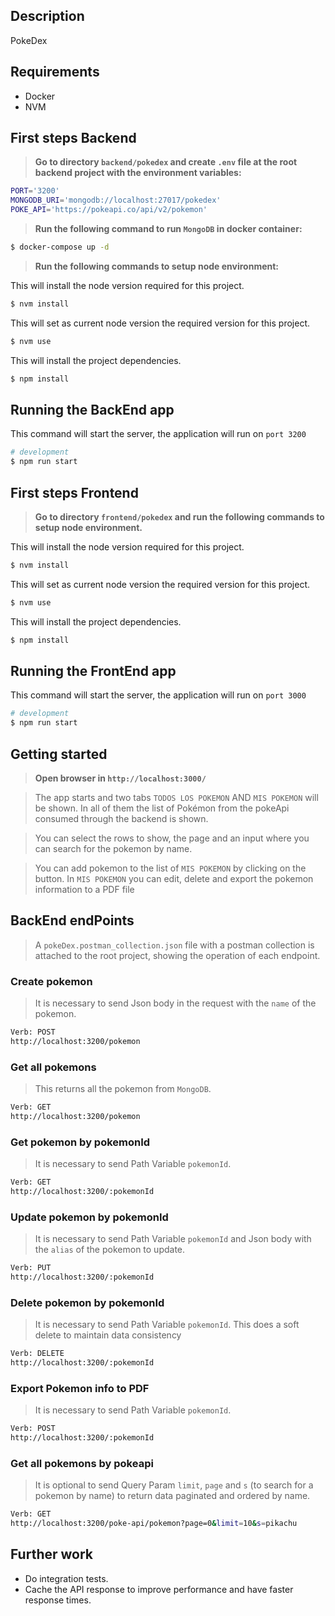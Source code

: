 ## Description
PokeDex
## Requirements
* Docker
* NVM

## First steps Backend
> **Go to directory `backend/pokedex` and create `.env` file at the root backend project with the environment variables:**

```sh
PORT='3200'
MONGODB_URI='mongodb://localhost:27017/pokedex'
POKE_API='https://pokeapi.co/api/v2/pokemon'

```
> **Run the following command to run `MongoDB` in docker container:**
```bash
$ docker-compose up -d
```
> **Run the following commands to setup node environment:**

This will install the node version required for this project.
```bash
$ nvm install 
```

This will set as current node version the required version for this project.
```bash
$ nvm use 
```

This will install the project dependencies.
```bash
$ npm install
```
## Running the BackEnd app
This command will start the server, the application will run on `port 3200`

```bash
# development
$ npm run start
```

## First steps Frontend
> **Go to directory `frontend/pokedex` and run the following commands to setup node environment.**

This will install the node version required for this project.
```bash
$ nvm install 
```

This will set as current node version the required version for this project.
```bash
$ nvm use 
```

This will install the project dependencies.
```bash
$ npm install
```

## Running the FrontEnd app
This command will start the server, the application will run on `port 3000`

```bash
# development
$ npm run start
```

## Getting started
> **Open browser in `http://localhost:3000/`**

> The app starts and two tabs `TODOS LOS POKEMON` AND `MIS POKEMON` will be shown.
In all of them the list of Pokémon from the pokeApi consumed through the backend is shown.

> You can select the rows to show, the page and an input where you can search for the pokemon by name.

> You can add pokemon to the list of `MIS POKEMON` by clicking on the button.
In `MIS POKEMON` you can edit, delete and export the pokemon information to a PDF file


## BackEnd endPoints
> A `pokeDex.postman_collection.json` file with a postman collection is attached to the root project, showing the operation of each endpoint.
### Create pokemon
> It is necessary to send Json body in the request with the `name` of the pokemon.

```bash
Verb: POST
http://localhost:3200/pokemon
```

### Get all pokemons
> This returns all the pokemon from `MongoDB`.

```bash
Verb: GET
http://localhost:3200/pokemon
```

### Get pokemon by pokemonId
> It is necessary to send Path Variable `pokemonId`.

```bash
Verb: GET
http://localhost:3200/:pokemonId
```

### Update pokemon by pokemonId
> It is necessary to send Path Variable `pokemonId` and Json body with the `alias` of the pokemon to update.

```bash
Verb: PUT
http://localhost:3200/:pokemonId
```

### Delete pokemon by pokemonId
> It is necessary to send Path Variable `pokemonId`.
This does a soft delete to maintain data consistency

```bash
Verb: DELETE
http://localhost:3200/:pokemonId
```
### Export Pokemon info to PDF
> It is necessary to send Path Variable `pokemonId`.

```bash
Verb: POST
http://localhost:3200/:pokemonId
```
### Get all pokemons by pokeapi
> It is optional to send Query Param `limit`, `page` and `s` (to search for a pokemon by name) to return data paginated and ordered by name.

```bash
Verb: GET
http://localhost:3200/poke-api/pokemon?page=0&limit=10&s=pikachu
```
## Further work
* Do integration tests.
* Cache the API response to improve performance and have faster response times.